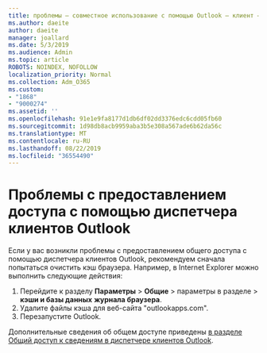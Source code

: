 ```yaml
---
title: проблемы — совместное использование с помощью Outlook — клиент — менеджер
ms.author: daeite
author: daeite
manager: joallard
ms.date: 5/3/2019
ms.audience: Admin
ms.topic: article
ROBOTS: NOINDEX, NOFOLLOW
localization_priority: Normal
ms.collection: Adm_O365
ms.custom:
- "1868"
- "9000274"
ms.assetid: ''
ms.openlocfilehash: 91e1e9fa8177d1db6df02dd3376edc6cdd05fb60
ms.sourcegitcommit: 1d98db8acb9959aba3b5e308a567ade6b62da56c
ms.translationtype: MT
ms.contentlocale: ru-RU
ms.lasthandoff: 08/22/2019
ms.locfileid: "36554490"
---
```

# <a name="problems-sharing-with-outlook-customer-manager"></a>Проблемы с предоставлением доступа с помощью диспетчера клиентов Outlook

Если у вас возникли проблемы с предоставлением общего доступа с помощью диспетчера клиентов Outlook, рекомендуем сначала попытаться очистить кэш браузера. Например, в Internet Explorer можно выполнить следующие действия:

1. Перейдите к разделу **Параметры** > **Общие** > параметры в разделе > **кэши и базы данных** **журнала браузера**.
2. Удалите файлы кэша для веб-сайта "outlookapps.com".
3. Перезапустите Outlook.

Дополнительные сведения об общем доступе приведены [в разделе Общий доступ к сведениям в диспетчере клиентов Outlook](https://support.office.com/article/4f26cc69-67da-4cd5-b344-02d1a4799310%20).